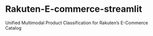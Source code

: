 # Rakuten-E-commerce-streamlit
Unified Multimodal Product Classification for Rakuten’s E-Commerce Catalog
